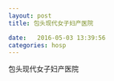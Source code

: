 ```yaml
--- 
layout: post 
title: 包头现代女子妇产医院

date:   2016-05-03 13:39:56 
categories: hosp 
--- 
```

   
包头现代女子妇产医院
